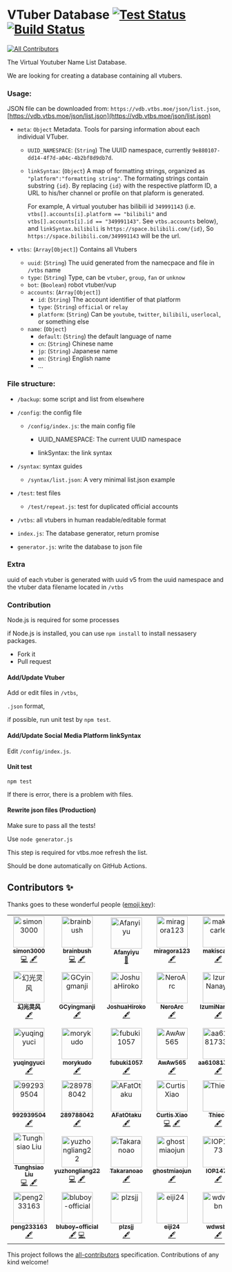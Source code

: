 # VTuber Database [![Test Status](https://github.com/dd-center/vdb/workflows/Node%20CI/badge.svg)](https://github.com/dd-center/vdb/) [![Build Status](https://github.com/dd-center/vdb/workflows/Node%20CD/badge.svg)](https://github.com/dd-center/vdb/)
[![All Contributors](https://img.shields.io/badge/all_contributors-47-orange.svg?style=flat-square)](#contributors-)

The Virtual Youtuber Name List Database.

We are looking for creating a database containing all vtubers.

### Usage:

JSON file can be downloaded from: `https://vdb.vtbs.moe/json/list.json`, [https://vdb.vtbs.moe/json/list.json](https://vdb.vtbs.moe/json/list.json)

* `meta`: `Object` Metadata. Tools for parsing information about each individual VTuber.

  * `UUID_NAMESPACE`: (`String`) The UUID namespace, currently `9e880107-dd14-4f7d-a04c-4b2bf8d9db7d`.

  * `linkSyntax`: (`Object`) A map of formatting strings, organized as `"platform":"formatting string"`. The formating strings contain substring `{id}`. By replacing `{id}` with the respective platform ID, a URL to his/her channel or profile on that plaform is generated.
  
    For example, A virtual youtuber has bilibili id `349991143` (i.e. `vtbs[].accounts[i].platform == "bilibili"` and  `vtbs[].accounts[i].id == "349991143"`. See `vtbs.accounts` below), and `linkSyntax.bilibili` is `https://space.bilibili.com/{id}`, So `https://space.bilibili.com/349991143` will be the url.

* `vtbs`: (`Array[Object]`) Contains all Vtubers

  * `uuid`: (`String`) The uuid generated from the namecpace and file in `/vtbs` name
  * `type`: (`String`) Type, can be `vtuber`, `group`, `fan` or `unknow`
  * `bot`: (`Boolean`) robot vtuber/vup
  * `accounts`: (`Array[Object]`)
    * `id`: (`String`) The account identifier of that platform
    * `type`: (`String`) `official` or `relay`
    * `platform`: (`String`) Can be `youtube`, `twitter`, `bilibili`, `userlocal`, or something else
  * `name`: (`Object`)
    * `default`: (`String`) the default language of name
    * `cn`: (`String`) Chinese name
    * `jp`: (`String`) Japanese name
    * `en`: (`String`) English name
    * ...

### File structure:

* `/backup`: some script and list from elsewhere

* `/config`: the config file

  * `/config/index.js`:  the main config file

    * UUID_NAMESPACE: The current UUID namespace

    * linkSyntax: the link syntax

* `/syntax`: syntax guides

  * `/syntax/list.json`: A very minimal list.json example

* `/test`: test files

  * `/test/repeat.js`: test for duplicated official accounts

* `/vtbs`: all vtubers in human readable/editable format

* `index.js`: The database generator, return promise

* `generator.js`: write the database to json file

### Extra

uuid of each vtuber is generated with uuid v5 from the uuid namespace and the vtuber data filename located in `/vtbs`

### Contribution

Node.js is required for some processes

if Node.js is installed, you can use `npm install` to install nessasery packages.

* Fork it
* Pull request

#### Add/Update Vtuber

Add or edit files in `/vtbs`,

`.json` format,

if possible, run unit test by `npm test`.

#### Add/Update Social Media Platform linkSyntax

Edit `/config/index.js`.

#### Unit test

`npm test`

If there is error, there is a problem with files.

#### Rewrite json files (Production)

Make sure to pass all the tests!

Use  `node generator.js`

This step is required for vtbs.moe refresh the list.

Should be done automatically on GitHub Actions.

## Contributors ✨

Thanks goes to these wonderful people ([emoji key](https://allcontributors.org/docs/en/emoji-key)):
<!-- ALL-CONTRIBUTORS-LIST:START - Do not remove or modify this section -->
<!-- prettier-ignore-start -->
<!-- markdownlint-disable -->
<table>
  <tr>
    <td align="center"><a href="https://github.com/simon300000"><img src="https://avatars1.githubusercontent.com/u/12656264?v=4" width="72px;" alt="simon3000"/><br /><sub><b>simon3000</b></sub></a><br /><a href="https://github.com/dd-center/vdb/commits?author=simon300000" title="Code">💻</a> <a href="#content-simon300000" title="Content">🖋</a></td>
    <td align="center"><a href="http://qaq.gd"><img src="https://avatars3.githubusercontent.com/u/2290026?v=4" width="72px;" alt="brainbush"/><br /><sub><b>brainbush</b></sub></a><br /><a href="https://github.com/dd-center/vdb/commits?author=brainbush" title="Code">💻</a> <a href="#content-brainbush" title="Content">🖋</a></td>
    <td align="center"><a href="https://faithtown.tech"><img src="https://avatars3.githubusercontent.com/u/20179549?v=4" width="72px;" alt="Afanyiyu"/><br /><sub><b>Afanyiyu</b></sub></a><br /><a href="https://github.com/dd-center/vdb/commits?author=Afanyiyu" title="Documentation">📖</a></td>
    <td align="center"><a href="https://github.com/miragora123"><img src="https://avatars2.githubusercontent.com/u/41156138?v=4" width="72px;" alt="miragora123"/><br /><sub><b>miragora123</b></sub></a><br /><a href="#content-miragora123" title="Content">🖋</a></td>
    <td align="center"><a href="https://github.com/makiscarle"><img src="https://avatars3.githubusercontent.com/u/54412846?v=4" width="72px;" alt="makiscarle"/><br /><sub><b>makiscarle</b></sub></a><br /><a href="#content-makiscarle" title="Content">🖋</a></td>
    <td align="center"><a href="https://github.com/yfk2012"><img src="https://avatars0.githubusercontent.com/u/53398439?v=4" width="72px;" alt="yfk2012"/><br /><sub><b>yfk2012</b></sub></a><br /><a href="#content-yfk2012" title="Content">🖋</a></td>
    <td align="center"><a href="https://github.com/yamisight"><img src="https://avatars2.githubusercontent.com/u/54345477?v=4" width="72px;" alt="yamisight"/><br /><sub><b>yamisight</b></sub></a><br /><a href="#content-yamisight" title="Content">🖋</a></td>
    <td align="center"><a href="https://github.com/kevinmiao907"><img src="https://avatars2.githubusercontent.com/u/32000679?v=4" width="72px;" alt="kevinmiao907"/><br /><sub><b>kevinmiao907</b></sub></a><br /><a href="#content-kevinmiao907" title="Content">🖋</a></td>
  </tr>
  <tr>
    <td align="center"><a href="https://github.com/huan-guang"><img src="https://avatars1.githubusercontent.com/u/48501931?v=4" width="72px;" alt="幻光灵风"/><br /><sub><b>幻光灵风</b></sub></a><br /><a href="#content-huan-guang" title="Content">🖋</a></td>
    <td align="center"><a href="https://github.com/GCyingmanji"><img src="https://avatars2.githubusercontent.com/u/54054372?v=4" width="72px;" alt="GCyingmanji"/><br /><sub><b>GCyingmanji</b></sub></a><br /><a href="#content-GCyingmanji" title="Content">🖋</a></td>
    <td align="center"><a href="https://github.com/JoshuaHiroko"><img src="https://avatars2.githubusercontent.com/u/54072825?v=4" width="72px;" alt="JoshuaHiroko"/><br /><sub><b>JoshuaHiroko</b></sub></a><br /><a href="#content-JoshuaHiroko" title="Content">🖋</a></td>
    <td align="center"><a href="https://github.com/NeroArc"><img src="https://avatars1.githubusercontent.com/u/49861997?v=4" width="72px;" alt="NeroArc"/><br /><sub><b>NeroArc</b></sub></a><br /><a href="#content-NeroArc" title="Content">🖋</a></td>
    <td align="center"><a href="https://github.com/IzumiNanaya"><img src="https://avatars1.githubusercontent.com/u/53500939?v=4" width="72px;" alt="IzumiNanaya"/><br /><sub><b>IzumiNanaya</b></sub></a><br /><a href="#content-IzumiNanaya" title="Content">🖋</a></td>
    <td align="center"><a href="https://github.com/NekodakeRise"><img src="https://avatars2.githubusercontent.com/u/54005076?v=4" width="72px;" alt="NekodakeRise"/><br /><sub><b>NekodakeRise</b></sub></a><br /><a href="#content-NekodakeRise" title="Content">🖋</a></td>
    <td align="center"><a href="https://github.com/SlagerZ"><img src="https://avatars2.githubusercontent.com/u/31960814?v=4" width="72px;" alt="SlagerZ"/><br /><sub><b>SlagerZ</b></sub></a><br /><a href="#content-SlagerZ" title="Content">🖋</a></td>
    <td align="center"><a href="https://github.com/ZTMC"><img src="https://avatars2.githubusercontent.com/u/11673073?v=4" width="72px;" alt="Z - The Magical Color"/><br /><sub><b>Z - The Magical Color</b></sub></a><br /><a href="#content-ZTMC" title="Content">🖋</a></td>
  </tr>
  <tr>
    <td align="center"><a href="https://github.com/yuqingyuci"><img src="https://avatars0.githubusercontent.com/u/53669894?v=4" width="72px;" alt="yuqingyuci"/><br /><sub><b>yuqingyuci</b></sub></a><br /><a href="#content-yuqingyuci" title="Content">🖋</a></td>
    <td align="center"><a href="https://github.com/morykudo"><img src="https://avatars1.githubusercontent.com/u/53271042?v=4" width="72px;" alt="morykudo"/><br /><sub><b>morykudo</b></sub></a><br /><a href="#content-morykudo" title="Content">🖋</a></td>
    <td align="center"><a href="https://github.com/fubuki1057"><img src="https://avatars0.githubusercontent.com/u/53498430?v=4" width="72px;" alt="fubuki1057"/><br /><sub><b>fubuki1057</b></sub></a><br /><a href="#content-fubuki1057" title="Content">🖋</a></td>
    <td align="center"><a href="https://github.com/AwAw565"><img src="https://avatars1.githubusercontent.com/u/53491343?v=4" width="72px;" alt="AwAw565"/><br /><sub><b>AwAw565</b></sub></a><br /><a href="#content-AwAw565" title="Content">🖋</a></td>
    <td align="center"><a href="https://github.com/aa610817338"><img src="https://avatars0.githubusercontent.com/u/53430484?v=4" width="72px;" alt="aa610817338"/><br /><sub><b>aa610817338</b></sub></a><br /><a href="#content-aa610817338" title="Content">🖋</a></td>
    <td align="center"><a href="https://github.com/bb610817338"><img src="https://avatars3.githubusercontent.com/u/51133708?v=4" width="72px;" alt="bb610817338"/><br /><sub><b>bb610817338</b></sub></a><br /><a href="#content-bb610817338" title="Content">🖋</a></td>
    <td align="center"><a href="https://github.com/sliddqdidkfa"><img src="https://avatars2.githubusercontent.com/u/53249459?v=4" width="72px;" alt="sliddqdidkfa"/><br /><sub><b>sliddqdidkfa</b></sub></a><br /><a href="#content-sliddqdidkfa" title="Content">🖋</a></td>
    <td align="center"><a href="https://github.com/C-JIUJIE"><img src="https://avatars3.githubusercontent.com/u/26102177?v=4" width="72px;" alt="C-JIUJIE"/><br /><sub><b>C-JIUJIE</b></sub></a><br /><a href="#content-C-JIUJIE" title="Content">🖋</a></td>
  </tr>
  <tr>
    <td align="center"><a href="https://github.com/992939504"><img src="https://avatars0.githubusercontent.com/u/14029071?v=4" width="72px;" alt="992939504"/><br /><sub><b>992939504</b></sub></a><br /><a href="#content-992939504" title="Content">🖋</a></td>
    <td align="center"><a href="https://github.com/289788042"><img src="https://avatars1.githubusercontent.com/u/54934416?v=4" width="72px;" alt="289788042"/><br /><sub><b>289788042</b></sub></a><br /><a href="#content-289788042" title="Content">🖋</a></td>
    <td align="center"><a href="https://github.com/AFatOtaku"><img src="https://avatars0.githubusercontent.com/u/37997501?v=4" width="72px;" alt="AFatOtaku"/><br /><sub><b>AFatOtaku</b></sub></a><br /><a href="#content-AFatOtaku" title="Content">🖋</a></td>
    <td align="center"><a href="https://github.com/wudifeixue"><img src="https://avatars2.githubusercontent.com/u/7316929?v=4" width="72px;" alt="Curtis Xiao"/><br /><sub><b>Curtis Xiao</b></sub></a><br /><a href="https://github.com/dd-center/vdb/commits?author=wudifeixue" title="Code">💻</a> <a href="#content-wudifeixue" title="Content">🖋</a></td>
    <td align="center"><a href="http://blog.thiece.cn/"><img src="https://avatars3.githubusercontent.com/u/5725831?v=4" width="72px;" alt="Thiece"/><br /><sub><b>Thiece</b></sub></a><br /><a href="#content-Thiece" title="Content">🖋</a></td>
    <td align="center"><a href="http://miraclexyz.github.io"><img src="https://avatars2.githubusercontent.com/u/30370926?v=4" width="72px;" alt="Yuzhang Xie"/><br /><sub><b>Yuzhang Xie</b></sub></a><br /><a href="#content-MiracleXYZ" title="Content">🖋</a></td>
    <td align="center"><a href="https://github.com/example123"><img src="https://avatars3.githubusercontent.com/u/87628?v=4" width="72px;" alt="example123"/><br /><sub><b>example123</b></sub></a><br /><a href="https://github.com/dd-center/vdb/commits?author=example123" title="Code">💻</a> <a href="#content-example123" title="Content">🖋</a></td>
    <td align="center"><a href="https://github.com/shugen002"><img src="https://avatars1.githubusercontent.com/u/10257291?v=4" width="72px;" alt="shugen002"/><br /><sub><b>shugen002</b></sub></a><br /><a href="https://github.com/dd-center/vdb/commits?author=shugen002" title="Code">💻</a> <a href="#content-shugen002" title="Content">🖋</a></td>
  </tr>
  <tr>
    <td align="center"><a href="http://sparanoid.com"><img src="https://avatars0.githubusercontent.com/u/96356?v=4" width="72px;" alt="Tunghsiao Liu"/><br /><sub><b>Tunghsiao Liu</b></sub></a><br /><a href="https://github.com/dd-center/vdb/commits?author=sparanoid" title="Code">💻</a> <a href="#content-sparanoid" title="Content">🖋</a></td>
    <td align="center"><a href="https://github.com/yuyuyzl"><img src="https://avatars3.githubusercontent.com/u/14276008?v=4" width="72px;" alt="yuzhongliang22"/><br /><sub><b>yuzhongliang22</b></sub></a><br /><a href="https://github.com/dd-center/vdb/commits?author=yuyuyzl" title="Code">💻</a> <a href="#content-yuyuyzl" title="Content">🖋</a></td>
    <td align="center"><a href="https://github.com/baolan-zifu"><img src="https://avatars0.githubusercontent.com/u/20073620?v=4" width="72px;" alt="Takaranoao"/><br /><sub><b>Takaranoao</b></sub></a><br /><a href="#content-baolan-zifu" title="Content">🖋</a></td>
    <td align="center"><a href="https://github.com/ghostmiaojun"><img src="https://avatars1.githubusercontent.com/u/51529364?v=4" width="72px;" alt="ghostmiaojun"/><br /><sub><b>ghostmiaojun</b></sub></a><br /><a href="#content-ghostmiaojun" title="Content">🖋</a></td>
    <td align="center"><a href="https://github.com/IOP1473"><img src="https://avatars1.githubusercontent.com/u/41325343?v=4" width="72px;" alt="IOP1473"/><br /><sub><b>IOP1473</b></sub></a><br /><a href="#content-IOP1473" title="Content">🖋</a></td>
    <td align="center"><a href="https://github.com/sxuweil28kvw"><img src="https://avatars3.githubusercontent.com/u/10825865?v=4" width="72px;" alt="sxuweil28kvw"/><br /><sub><b>sxuweil28kvw</b></sub></a><br /><a href="#content-sxuweil28kvw" title="Content">🖋</a></td>
    <td align="center"><a href="https://github.com/PoiDaisuki"><img src="https://avatars3.githubusercontent.com/u/48427092?v=4" width="72px;" alt="PoiDaisuki"/><br /><sub><b>PoiDaisuki</b></sub></a><br /><a href="#content-PoiDaisuki" title="Content">🖋</a></td>
    <td align="center"><a href="https://github.com/NciyuandeAK"><img src="https://avatars2.githubusercontent.com/u/54472479?v=4" width="72px;" alt="NciyuandeAK"/><br /><sub><b>NciyuandeAK</b></sub></a><br /><a href="#content-NciyuandeAK" title="Content">🖋</a></td>
  </tr>
  <tr>
    <td align="center"><a href="https://github.com/peng233163"><img src="https://avatars0.githubusercontent.com/u/38469578?v=4" width="72px;" alt="peng233163"/><br /><sub><b>peng233163</b></sub></a><br /><a href="#content-peng233163" title="Content">🖋</a></td>
    <td align="center"><a href="https://github.com/bluboy-official"><img src="https://avatars2.githubusercontent.com/u/56422076?v=4" width="72px;" alt="bluboy-official"/><br /><sub><b>bluboy-official</b></sub></a><br /><a href="#content-bluboy-official" title="Content">🖋</a> <a href="https://github.com/dd-center/vdb/commits?author=bluboy-official" title="Code">💻</a></td>
    <td align="center"><a href="https://github.com/plzsjj"><img src="https://avatars0.githubusercontent.com/u/57520014?v=4" width="72px;" alt="plzsjj"/><br /><sub><b>plzsjj</b></sub></a><br /><a href="#content-plzsjj" title="Content">🖋</a></td>
    <td align="center"><a href="https://github.com/eiji24"><img src="https://avatars0.githubusercontent.com/u/56234390?v=4" width="72px;" alt="eiji24"/><br /><sub><b>eiji24</b></sub></a><br /><a href="#content-eiji24" title="Content">🖋</a></td>
    <td align="center"><a href="https://github.com/wdwsbn"><img src="https://avatars2.githubusercontent.com/u/42573860?v=4" width="72px;" alt="wdwsbn"/><br /><sub><b>wdwsbn</b></sub></a><br /><a href="#content-wdwsbn" title="Content">🖋</a></td>
    <td align="center"><a href="https://github.com/Metric-Void"><img src="https://avatars1.githubusercontent.com/u/21335640?v=4" width="72px;" alt="Zixi Lee"/><br /><sub><b>Zixi Lee</b></sub></a><br /><a href="https://github.com/dd-center/vdb/commits?author=Metric-Void" title="Documentation">📖</a></td>
    <td align="center"><a href="https://github.com/zhuhy051"><img src="https://avatars0.githubusercontent.com/u/53340479?v=4" width="72px;" alt="zhuhy051"/><br /><sub><b>zhuhy051</b></sub></a><br /><a href="#content-zhuhy051" title="Content">🖋</a></td>
  </tr>
</table>

<!-- markdownlint-enable -->
<!-- prettier-ignore-end -->
<!-- ALL-CONTRIBUTORS-LIST:END -->

This project follows the [all-contributors](https://github.com/all-contributors/all-contributors) specification. Contributions of any kind welcome!
